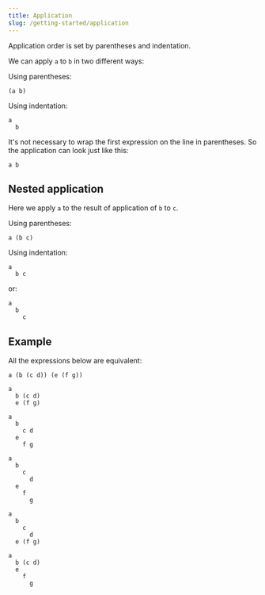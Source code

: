 ```yaml
---
title: Application
slug: /getting-started/application
---
```


Application order is set by parentheses and indentation.

We can apply `a` to `b` in two different ways:

Using parentheses:
```
(a b)
```

Using indentation:
```
a
  b
```

It's not necessary to wrap the first expression on the line in parentheses. So the application can look just like this:
```
a b
```  

## Nested application

Here we apply `a` to the result of application of `b` to `c`.

Using parentheses:

```
a (b c)
```

Using indentation:

```
a
  b c
```

or: 

```
a
  b
    c
```

## Example

All the expressions below are equivalent:

```
a (b (c d)) (e (f g))
```

```
a
  b (c d)
  e (f g)
```

```
a
  b
    c d
  e
    f g
```
```
a
  b
    c
      d
  e
    f
      g
```
```
a
  b
    c
      d
  e (f g)
```
```
a
  b (c d)
  e
    f
      g
```